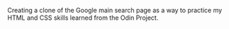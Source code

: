Creating a clone of the Google main search page as a way to practice my HTML and CSS skills learned from the Odin Project.
